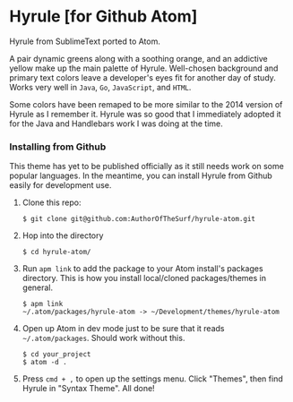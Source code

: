 # Hyrule [for Github Atom]

Hyrule from SublimeText ported to Atom.

A pair dynamic greens along with a soothing orange, and an addictive yellow make up the main palette of Hyrule. Well-chosen background and primary text colors leave a developer's eyes fit for another day of study. Works very well in `Java`, `Go`, `JavaScript`, and `HTML`.

Some colors have been remaped to be more similar to the 2014 version of Hyrule as I remember it. Hyrule was so good that I immediately adopted it for the Java and Handlebars work I was doing at the time.

### Installing from Github

This theme has yet to be published officially as it still needs work on some popular languages. In the meantime, you can install Hyrule from Github easily for development use.

1. Clone this repo:

    ```
    $ git clone git@github.com:AuthorOfTheSurf/hyrule-atom.git
    ```

2. Hop into the directory

    ```
    $ cd hyrule-atom/
    ```

3. Run `apm link` to add the package to your Atom install's packages directory. This is how you install local/cloned packages/themes in general.

    ```
    $ apm link
    ~/.atom/packages/hyrule-atom -> ~/Development/themes/hyrule-atom
    ```

4. Open up Atom in dev mode just to be sure that it reads `~/.atom/packages`. Should work without this.

    ```
    $ cd your_project
    $ atom -d .
    ```

5. Press `cmd + ,` to open up the settings menu. Click "Themes", then find Hyrule in "Syntax Theme". All done!
